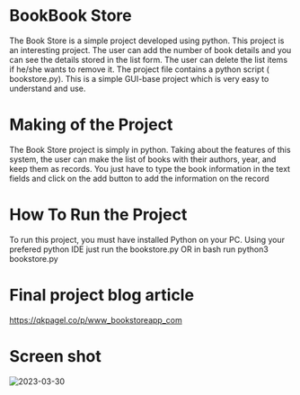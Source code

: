 # BookBook Store

The Book Store is a simple project developed using python. 
This project is an interesting project. 
The user can add the number of book details and you can see the details stored in the list form. 
The user can delete the list items if he/she wants to remove it. 
The project file contains a python script ( bookstore.py). 
This is a simple GUI-base project which is very easy to understand and use.

# Making of the Project

The Book Store project is simply in python. 
Taking about the features of this system, the user can make the list of books with their authors, year, and keep them as records. 
You just have to type the book information in the text fields and click on the add button to add the information on the record

# How To Run the Project

To run this project, you must have installed Python on your PC.
Using your prefered python IDE just run the bookstore.py OR in 
bash run python3 bookstore.py

# Final project blog article

https://qkpagel.co/p/www_bookstoreapp_com

# Screen shot
 
 
![2023-03-30](https://user-images.githubusercontent.com/106974948/229365301-fb2e2921-9ba4-4284-9fd3-787b75efdf58.png)
